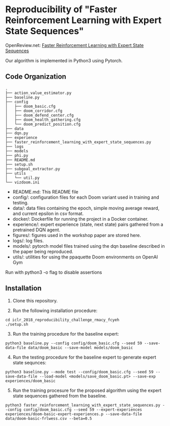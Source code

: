 # Reproducibility of "Faster Reinforcement Learning with Expert State Sequences"
OpenReview.net: [Faster Reinforcement Learning with Expert State Sequences](https://openreview.net/forum?id=BJ7d0fW0b)

Our algorithm is implemented in Python3 using Pytorch.

## Code Organization
```
.
├── action_value_estimator.py
├── baseline.py
├── config
│   ├── doom_basic.cfg
│   ├── doom_corridor.cfg
│   ├── doom_defend_center.cfg
│   ├── doom_health_gathering.cfg
│   └── doom_predict_position.cfg
├── data
├── dqn.py
├── experience
├── faster_reinforcement_learning_with_expert_state_sequences.py
├── logs
├── models
├── phi.py
├── README.md
├── setup.sh
├── subgoal_extractor.py
├── utils
│   └── util.py
└── vizdoom.ini
```

* README.md: This README file
* config/: configuration files for each Doom variant used in training and testing.
* data/: data files containing the epoch, simple moving average reward, and current epsilon in csv format.
* docker/: Dockerfile for running the project in a Docker container.
* experience/: expert experience (state, next state) pairs gathered from a pretrained DQN agent.
* figures/: figures used in the workshop paper are stored here.
* logs/: log files.
* models/: pytorch model files trained using the dqn baseline described in the paper being reproduced.
* utils/: utilities for using the ppaquette Doom environments on OpenAI Gym

Run with python3 -o flag to disable assertions

## Installation

1. Clone this repository.

2. Run the following installation procedure:
```
cd iclr_2018_reproducibility_challenge_rmacy_fcyeh
./setup.sh
```

3. Run the training procedure for the baseline expert:
```
python3 baseline.py --config config/doom_basic.cfg --seed 59 --save-data-file data/doom_basic --save-model models/doom_basic
```

4. Run the testing procedure for the baseline expert to generate expert state sequnces:
```
python3 baseline.py --mode test --config/doom_basic.cfg --seed 59 --save-data-file --load-model <models/save_doom_basic.pt> --save-exp experiences/doom_basic
```

5. Run the training procesure for the proposed algorithm using the expert state sequences gathered from the baseline.
```
python3 faster_reinforcement_learning_with_expert_state_sequences.py --config config/doom_basic.cfg --seed 59 --expert-experiences experiences/doom-basic-expert-experiences.p --save-data-file data/doom-basic-frlwess.csv --beta=0.5
```
